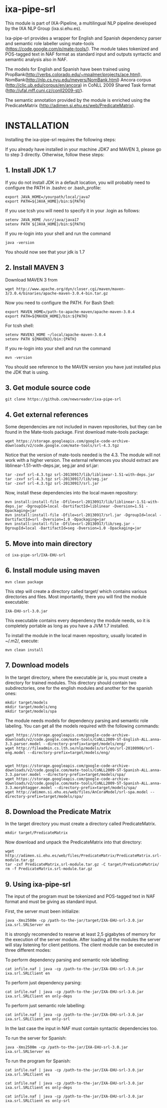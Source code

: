 ixa-pipe-srl
============

This module is part of IXA-Pipeline, a multilingual NLP pipeline developed by the IXA NLP Group (ixa.si.ehu.es).

Ixa-pipe-srl provides a wrapper for English and Spanish dependency parser and semantic role labeller using mate-tools (https://code.google.com/p/mate-tools/). The module takes tokenized and POS-tagged text in NAF format as standard input and outputs syntactic and semantic analysis also in NAF.

The models for English and Spanish have been trained using PropBank(http://verbs.colorado.edu/~mpalmer/projects/ace.html), NomBank(http://nlp.cs.nyu.edu/meyers/NomBank.html) Ancora corpus (http://clic.ub.edu/corpus/en/ancora) in CoNLL 2009 Shared Task format (http://ufal.mff.cuni.cz/conll2009-st/).

The semantic annotation provided by the module is enriched using the PredicateMatrix (http://adimen.si.ehu.es/web/PredicateMatrix).


# INSTALLATION

Installing the ixa-pipe-srl requires the following steps:

If you already have installed in your machine JDK7 and MAVEN 3, please go to step 3 directly. Otherwise, follow these steps:

## 1. Install JDK 1.7

If you do not install JDK in a default location, you will probably need to configure the PATH in .bashrc or .bash_profile:

    export JAVA_HOME=/yourpath/local/java7
    export PATH=${JAVA_HOME}/bin:${PATH}

If you use tcsh you will need to specify it in your .login as follows:

    setenv JAVA_HOME /usr/java/java17
    setenv PATH ${JAVA_HOME}/bin:${PATH}

If you re-login into your shell and run the command

    java -version

You should now see that your jdk is 1.7
    

## 2. Install MAVEN 3

Download MAVEN 3 from

    wget http://www.apache.org/dyn/closer.cgi/maven/maven-3/3.0.4/binaries/apache-maven-3.0.4-bin.tar.gz

Now you need to configure the PATH. For Bash Shell:

    export MAVEN_HOME=/path-to-apache-maven/apache-maven-3.0.4
    export PATH=${MAVEN_HOME}/bin:${PATH}

For tcsh shell:

    setenv MAVEN3_HOME ~/local/apache-maven-3.0.4
    setenv PATH ${MAVEN3}/bin:{PATH}

If you re-login into your shell and run the command

    mvn -version

You should see reference to the MAVEN version you have just installed plus the JDK that is using.

## 3. Get module source code

    git clone https://github.com/newsreader/ixa-pipe-srl
    
## 4. Get external references

Some dependencies are not included in maven repositories, but they can be found in the Mate-tools package. First download mate-tools package:

    wget https://storage.googleapis.com/google-code-archive-downloads/v2/code.google.com/mate-tools/srl-4.3.tgz

Notice that the version of mate-tools needed is the 4.3. The module will not work with a higher version. The external references you should extract are liblinear-1.51-with-deps.jar, seg.jar and srl.jar:

    tar -zxvf srl-4.3.tgz srl-20130917/lib/liblinear-1.51-with-deps.jar
    tar -zxvf srl-4.3.tgz srl-20130917/lib/seg.jar
    tar -zxvf srl-4.3.tgz srl-20130917/srl.jar
    
Now, install these dependencies into the local maven repository:

    mvn install:install-file -Dfile=srl-20130917/lib/liblinear-1.51-with-deps.jar -DgroupId=local -DartifactId=liblinear -Dversion=1.51 -Dpackaging=jar
    mvn install:install-file -Dfile=srl-20130917/srl.jar -DgroupId=local -DartifactId=srl -Dversion=1.0 -Dpackaging=jar
    mvn install:install-file -Dfile=srl-20130917/lib/seg.jar -DgroupId=local -DartifactId=seg -Dversion=1.0 -Dpackaging=jar

## 5. Move into main directory

    cd ixa-pipe-srl/IXA-EHU-srl

## 6. Install module using maven

    mvn clean package

This step will create a directory called target/ which contains various directories and files. Most importantly, there you will find the module executable:

    IXA-EHU-srl-3.0.jar

This executable contains every dependency the module needs, so it is completely portable as long as you have a JVM 1.7 installed.

To install the module in the local maven repository, usually located in ~/.m2/, execute:

    mvn clean install


## 7. Download models

In the target directory, where the executable jar is, you must create a directory for trained modules. This directory should contain two subdirectories, one for the english modules and another for the spanish ones:

    mkdir target/models
    mkdir target/models/eng
    mkdir target/models/spa

The module needs models for dependency parsing and semantic role labeling. You can get all the models required with the following commands:

    wget https://storage.googleapis.com/google-code-archive-downloads/v2/code.google.com/mate-tools/CoNLL2009-ST-English-ALL.anna-3.3.parser.model --directory-prefix=target/models/eng/
    wget http://fileadmin.cs.lth.se/nlp/models/srl/en/srl-20100906/srl-eng.model --directory-prefix=target/models/eng/


    wget https://storage.googleapis.com/google-code-archive-downloads/v2/code.google.com/mate-tools/CoNLL2009-ST-Spanish-ALL.anna-3.3.parser.model --directory-prefix=target/models/spa/
    wget https://storage.googleapis.com/google-code-archive-downloads/v2/code.google.com/mate-tools/CoNLL2009-ST-Spanish-ALL.anna-3.3.morphtagger.model --directory-prefix=target/models/spa/
    wget http://adimen.si.ehu.es/web/files/AnCoraModel/srl-spa.model --directory-prefix=target/models/spa/
    
    
## 8. Download the Predicate Matrix

In the target directory you must create a directory called PredicateMatrix.

    mkdir target/PredicateMatrix
    
Now download and unpack the PredicateMatrix into that directory:

    wget http://adimen.si.ehu.es/web/files/PredicateMatrix/PredicateMatrix.srl-module.tar.gz
    tar -zxf PredicateMatrix.srl-module.tar.gz -C target/PredicateMatrix/
    rm -f PredicateMatrix.srl-module.tar.gz
    
## 9. Using ixa-pipe-srl

The input of the program must be tokenized and POS-tagged text in NAF format and must be giving as standard input.

First, the server must been initialize:

    java -Xms2500m -cp /path-to-the-jar/target/IXA-EHU-srl-3.0.jar ixa.srl.SRLServer en

It is strongly recomended to reserve at least 2,5 gigabytes of memory for the execution of the server module. After loading all the modules the server will stay listening for client petitions. The client module can be executed in three different modes:

To perform dependency parsing and semantic role labelling:

    cat infile.naf | java -cp /path-to-the-jar/IXA-EHU-srl-3.0.jar ixa.srl.SRLClient en

To perform just dependency parsing:

    cat infile.naf | java -cp /path-to-the-jar/IXA-EHU-srl-3.0.jar ixa.srl.SRLClient en only-deps
    
To perform just semantic role labelling:

    cat infile.naf | java -cp /path-to-the-jar/IXA-EHU-srl-3.0.jar ixa.srl.SRLClient en only-srl

In the last case the input in NAF must contain syntactic dependencies too.

To run the server for Spanish:

    java -Xms2500m -cp /path-to-the-jar/IXA-EHU-srl-3.0.jar ixa.srl.SRLServer es

To run the program for Spanish:

    cat infile.naf | java -cp /path-to-the-jar/IXA-EHU-srl-3.0.jar ixa.srl.SRLClient es
    
    cat infile.naf | java -cp /path-to-the-jar/IXA-EHU-srl-3.0.jar ixa.srl.SRLClient es only-deps
    
    cat infile.naf | java -cp /path-to-the-jar/IXA-EHU-srl-3.0.jar ixa.srl.SRLClient es only-srl
